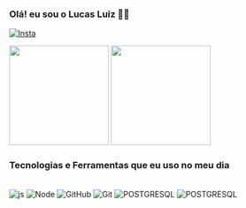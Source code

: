### Olá! eu sou o Lucas Luiz 🤙🏻
[![Insta](https://img.shields.io/badge/Instagram-E4405F?style=for-the-badge&logo=instagram&logoColor=white)](https://instagram.com/lucas_luizl)
<div >
  <img height="180em" src="https://github-readme-stats.vercel.app/api?username=lucas-luizl&show_icons=true&theme=dracula&include_all_commits=true&count_private=true"/>
  <img height="180em" src="https://github-readme-stats.vercel.app/api/top-langs/?username=lucas-luizl&layout=compact&langs_count=16&theme=dracula"/>
</div>

### Tecnologias e Ferramentas que eu uso no meu dia
<div style="display: inline_block"><br/>
<img aling="center" alt="js" src="https://img.shields.io/badge/JavaScript-323330?style=for-the-badge&logo=javascript&logoColor=F7DF1E" />
<img aling="center" alt="Node" src="https://img.shields.io/badge/Node.js-43853D?style=for-the-badge&logo=node.js&logoColor=white" />
<img aling="center" alt="GitHub" src="https://img.shields.io/badge/GitHub-100000?style=for-the-badge&logo=github&logoColor=white" />
<img aling="center" alt="Git" src="https://img.shields.io/badge/GIT-E44C30?style=for-the-badge&logo=git&logoColor=white" />
<img aling="center" alt="POSTGRESQL" src="https://img.shields.io/badge/PostgreSQL-316192?style=for-the-badge&logo=postgresql&logoColor=white" />
<img aling="center" alt="POSTGRESQL" src="https://camo.githubusercontent.com/d69cd9625ec8a9b00a8004bcc54d6448ede541997f4d0bdfcf8e01d630710aa4/68747470733a2f2f696d672e736869656c64732e696f2f62616467652f5653253230436f64652d3030373864372e7376673f7374796c653d666f722d7468652d6261646765266c6f676f3d76697375616c2d73747564696f2d636f6465266c6f676f436f6c6f723d7768697465" />
